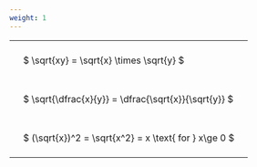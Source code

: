 ```yaml
---
weight: 1
---
```


<style type="text/css">
#T_9e01f th.col_heading {
  text-align: left;
  font-size: 1em;
}
#T_9e01f td {
  text-align: left;
  font-size: 1em;
  padding: 1.5em;
}
</style>
<table id="T_9e01f">
  <thead>
  </thead>
  <tbody>
    <tr>
      <td id="T_9e01f_row0_col0" class="data row0 col0" >$ \sqrt{xy} = \sqrt{x} \times \sqrt{y} $</td>
    </tr>
    <tr>
      <td id="T_9e01f_row1_col0" class="data row1 col0" >$ \sqrt{\dfrac{x}{y}} = \dfrac{\sqrt{x}}{\sqrt{y}} $</td>
    </tr>
    <tr>
      <td id="T_9e01f_row2_col0" class="data row2 col0" >$ (\sqrt{x})^2 = \sqrt{x^2} = x \text{ for } x\ge 0 $</td>
    </tr>
  </tbody>
</table>
